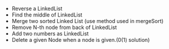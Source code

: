 - Reverse a LinkedList
- Find the middle of LinkedList
- Merge two sorted Linked List (use method used in mergeSort)
- Remove N-th node from back of LinkedList
- Add two numbers as LinkedList
- Delete a given Node when a node is given.(0(1) solution)
